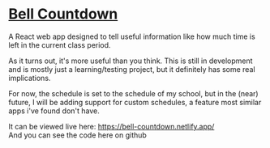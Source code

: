 # [Bell Countdown](https://bell-countdown.netlify.app)

A React web app designed to tell useful information like how much time is left in the current class period.

As it turns out, it's more useful than you think. This is still in development and is mostly just a learning/testing project, but it definitely has some real implications.

For now, the schedule is set to the schedule of my school, but in the (near) future, I will be adding support for custom schedules, a feature most similar apps i've found don't have.

It can be viewed live here: https://bell-countdown.netlify.app/<br>
And you can see the code here on github
